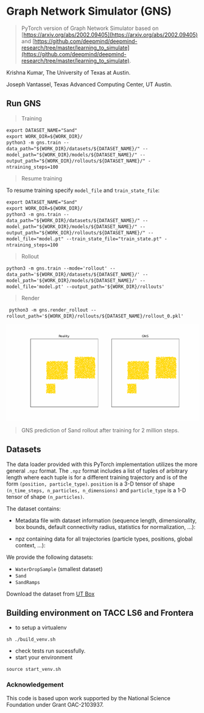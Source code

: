 # Graph Network Simulator (GNS)
> PyTorch version of Graph Network Simulator based on [https://arxiv.org/abs/2002.09405](https://arxiv.org/abs/2002.09405) and [https://github.com/deepmind/deepmind-research/tree/master/learning_to_simulate](https://github.com/deepmind/deepmind-research/tree/master/learning_to_simulate).

Krishna Kumar, The University of Texas at Austin.

Joseph Vantassel, Texas Advanced Computing Center, UT Austin.

## Run GNS
> Training
```shell
export DATASET_NAME="Sand"
export WORK_DIR=${WORK_DIR}/
python3 -m gns.train --data_path="${WORK_DIR}/datasets/${DATASET_NAME}/" --model_path="${WORK_DIR}/models/${DATASET_NAME}/" --output_path="${WORK_DIR}/rollouts/${DATASET_NAME}/" -ntraining_steps=100
```

> Resume training

To resume training specify `model_file` and `train_state_file`:

```shell
export DATASET_NAME="Sand"
export WORK_DIR=${WORK_DIR}/
python3 -m gns.train --data_path="${WORK_DIR}/datasets/${DATASET_NAME}/" --model_path="${WORK_DIR}/models/${DATASET_NAME}/" --output_path="${WORK_DIR}/rollouts/${DATASET_NAME}/" --model_file="model.pt" --train_state_file="train_state.pt" -ntraining_steps=100
```

> Rollout
```shell
python3 -m gns.train --mode='rollout' --data_path='${WORK_DIR}/datasets/${DATASET_NAME}/' --model_path='${WORK_DIR}/models/${DATASET_NAME}/' --model_file='model.pt' --output_path='${WORK_DIR}/rollouts'
```

> Render
```shell
 python3 -m gns.render_rollout --rollout_path='${WORK_DIR}/rollouts/${DATASET_NAME}/rollout_0.pkl' 
```

![Sand rollout](figs/rollout_0.gif)
> GNS prediction of Sand rollout after training for 2 million steps.

## Datasets

The data loader provided with this PyTorch implementation utilizes the more general `.npz` format. The `.npz` format includes a list of
tuples of arbitrary length where each tuple is for a different training trajectory
and is of the form `(position, particle_type)`. `position` is a 3-D tensor of
shape `(n_time_steps, n_particles, n_dimensions)` and `particle_type` is
a 1-D tensor of shape `(n_particles)`.  

The dataset contains:

* Metadata file with dataset information (sequence length, dimensionality, box bounds, default connectivity radius, statistics for normalization, ...):

* npz containing data for all trajectories (particle types, positions, global context, ...):

We provide the following datasets:
  * `WaterDropSample` (smallest dataset)
  * `Sand`
  * `SandRamps`

Download the dataset from [UT Box](https://utexas.app.box.com/s/p7kfg9vb742ofl53xu9rkwdjjukcva1p)


## Building environment on TACC LS6 and Frontera

- to setup a virtualenv

```shell
sh ./build_venv.sh
```

- check tests run sucessfully.
- start your environment

```shell
source start_venv.sh 
```

### Acknowledgement
This code is based upon work supported by the National Science Foundation under Grant OAC-2103937.